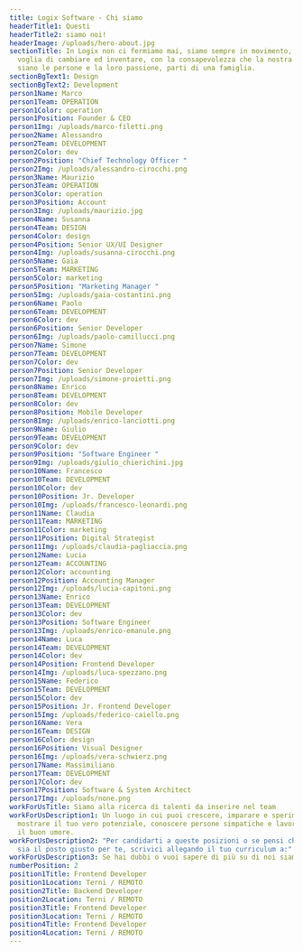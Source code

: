 ```yaml
---
title: Logix Software - Chi siamo
headerTitle1: Questi
headerTitle2: siamo noi!
headerImage: /uploads/hero-about.jpg
sectionTitle: In Logix non ci fermiamo mai, siamo sempre in movimento, con la
  voglia di cambiare ed inventare, con la consapevolezza che la nostra forza
  siano le persone e la loro passione, parti di una famiglia.
sectionBgText1: Design
sectionBgText2: Development
person1Name: Marco
person1Team: OPERATION
person1Color: operation
person1Position: Founder & CEO
person1Img: /uploads/marco-filetti.png
person2Name: Alessandro
person2Team: DEVELOPMENT
person2Color: dev
person2Position: "Chief Technology Officer "
person2Img: /uploads/alessandro-cirocchi.png
person3Name: Maurizio
person3Team: OPERATION
person3Color: operation
person3Position: Account
person3Img: /uploads/maurizio.jpg
person4Name: Susanna
person4Team: DESIGN
person4Color: design
person4Position: Senior UX/UI Designer
person4Img: /uploads/susanna-cirocchi.png
person5Name: Gaia
person5Team: MARKETING
person5Color: marketing
person5Position: "Marketing Manager "
person5Img: /uploads/gaia-costantini.png
person6Name: Paolo
person6Team: DEVELOPMENT
person6Color: dev
person6Position: Senior Developer
person6Img: /uploads/paolo-camillucci.png
person7Name: Simone
person7Team: DEVELOPMENT
person7Color: dev
person7Position: Senior Developer
person7Img: /uploads/simone-proietti.png
person8Name: Enrico
person8Team: DEVELOPMENT
person8Color: dev
person8Position: Mobile Developer
person8Img: /uploads/enrico-lanciotti.png
person9Name: Giulio
person9Team: DEVELOPMENT
person9Color: dev
person9Position: "Software Engineer "
person9Img: /uploads/giulio_chierichini.jpg
person10Name: Francesco
person10Team: DEVELOPMENT
person10Color: dev
person10Position: Jr. Developer
person10Img: /uploads/francesco-leonardi.png
person11Name: Claudia
person11Team: MARKETING
person11Color: marketing
person11Position: Digital Strategist
person11Img: /uploads/claudia-pagliaccia.png
person12Name: Lucia
person12Team: ACCOUNTING
person12Color: accounting
person12Position: Accounting Manager
person12Img: /uploads/lucia-capitoni.png
person13Name: Enrico
person13Team: DEVELOPMENT
person13Color: dev
person13Position: Software Engineer
person13Img: /uploads/enrico-emanule.png
person14Name: Luca
person14Team: DEVELOPMENT
person14Color: dev
person14Position: Frontend Developer
person14Img: /uploads/luca-spezzano.png
person15Name: Federico
person15Team: DEVELOPMENT
person15Color: dev
person15Position: Jr. Frontend Developer
person15Img: /uploads/federico-caiello.png
person16Name: Vera
person16Team: DESIGN
person16Color: design
person16Position: Visual Designer
person16Img: /uploads/vera-schwierz.png
person17Name: Massimiliano
person17Team: DEVELOPMENT
person17Color: dev
person17Position: Software & System Architect
person17Img: /uploads/none.png
workForUsTitle: Siamo alla ricerca di talenti da inserire nel team
workForUsDescription1: Un luogo in cui puoi crescere, imparare e sperimentare,
  mostrare il tuo vero potenziale, conoscere persone simpatiche e lavorare con
  il buon umore.
workForUsDescription2: "Per candidarti a queste posizioni o se pensi che Logix
  sia il posto giusto per te, scrivici allegando il tuo curriculum a:"
workForUsDescription3: Se hai dubbi o vuoi sapere di più su di noi siamo a tua disposizione:)
numberPosition: 2
position1Title: Frontend Developer
position1Location: Terni / REMOTO
position2Title: Backend Developer
position2Location: Terni / REMOTO
position3Title: Frontend Developer
position3Location: Terni / REMOTO
position4Title: Frontend Developer
position4Location: Terni / REMOTO
---
```

